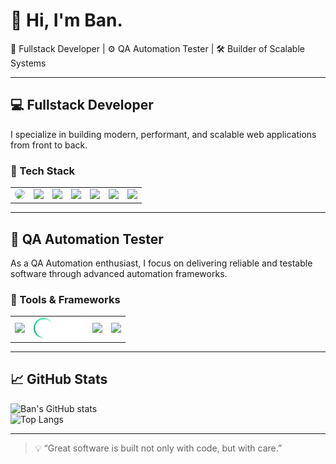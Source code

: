 # 👋 Hi, I'm Ban.
🎯 Fullstack Developer | ⚙️ QA Automation Tester | 🛠 Builder of Scalable Systems

---

## 💻 Fullstack Developer

I specialize in building modern, performant, and scalable web applications from front to back.

### 🚀 Tech Stack

<div align="center">
  <table>
    <tr>
      <td align="center">
        <a href="https://nextjs.org" target="_blank">
          <img src="https://cdn.jsdelivr.net/gh/devicons/devicon/icons/nextjs/nextjs-original.svg" width="80" style="border-radius: 12px; transition: transform 0.3s;" />
        </a>
      </td>
      <td align="center">
        <a href="https://reactjs.org" target="_blank">
          <img src="https://cdn.jsdelivr.net/gh/devicons/devicon/icons/react/react-original.svg" width="80" />
        </a>
      </td>
      <td align="center">
        <a href="https://www.typescriptlang.org" target="_blank">
          <img src="https://cdn.jsdelivr.net/gh/devicons/devicon/icons/typescript/typescript-original.svg" width="80" />
        </a>
      </td>
      <td align="center">
        <a href="https://nodejs.org" target="_blank">
          <img src="https://cdn.jsdelivr.net/gh/devicons/devicon/icons/nodejs/nodejs-original.svg" width="80" />
        </a>
      </td>
      <td align="center">
        <a href="https://www.ruby-lang.org" target="_blank">
          <img src="https://cdn.jsdelivr.net/gh/devicons/devicon/icons/ruby/ruby-original.svg" width="80" />
        </a>
      </td>
      <td align="center">
        <a href="https://www.postgresql.org" target="_blank">
          <img src="https://cdn.jsdelivr.net/gh/devicons/devicon/icons/postgresql/postgresql-original.svg" width="80" />
        </a>
      </td>
      <td align="center">
        <a href="https://www.prisma.io" target="_blank">
          <img src="https://www.svgrepo.com/show/354331/prisma.svg" width="80" />
        </a>
      </td>
    </tr>
  </table>
</div>

---

## 🧪 QA Automation Tester

As a QA Automation enthusiast, I focus on delivering reliable and testable software through advanced automation frameworks.

### 🧰 Tools & Frameworks

<div align="center">
  <table>
    <tr>
      <td align="center">
        <a href="https://playwright.dev/" target="_blank">
          <img src="https://playwright.dev/img/playwright-logo.svg" width="80" />
        </a>
      </td>
      <td align="center">
        <a href="https://www.cypress.io/" target="_blank">
         <img src="https://raw.githubusercontent.com/cypress-io/cypress/develop/assets/cypress-logo-dark.png" width="80" />
        </a>
      </td>
      <td align="center">
        <a href="https://www.atlassian.com/software/jira" target="_blank">
          <img src="https://cdn.jsdelivr.net/gh/devicons/devicon/icons/jira/jira-original.svg" width="80" />
        </a>
      </td>
      <td align="center">
        <a href="https://clickup.com/" target="_blank">
          <img src="https://raw.githubusercontent.com/itzklik/ClickUp-Assets/main/logo.svg" width="80" />
        </a>
      </td>
    </tr>
  </table>
</div>

---

## 📈 GitHub Stats

![Ban's GitHub stats](https://github-readme-stats.vercel.app/api?username=ivanthoughts11&show_icons=true&theme=radical)  
![Top Langs](https://github-readme-stats.vercel.app/api/top-langs/?username=ivanthoughts11&layout=compact)

---

> 💡 “Great software is built not only with code, but with care.”

